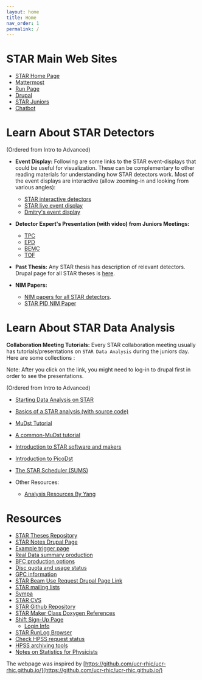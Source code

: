 ```yaml
---
layout: home
title: Home
nav_order: 1
permalink: /
---
```


# STAR Main Web Sites

- [STAR Home Page](https://www.star.bnl.gov/)
- [Mattermost](https://chat.sdcc.bnl.gov/login)
- [Run Page](https://online.star.bnl.gov/)
- [Drupal](https://drupal.star.bnl.gov/STAR/comp/)
- [STAR Juniors](https://drupal.star.bnl.gov/STAR/juniors/educational-materials)
- [Chatbot](https://starchat.streamlit.app/)

Learn About STAR Detectors
==========================

(Ordered from Intro to Advanced)

- **Event Display:** Following are some links to the STAR event-displays that could be useful for visualization. These can be complementary to other reading materials for understanding how STAR detectors work. Most of the event displays are interactive (allow zooming-in and looking from various angles):
  - [STAR interactive detectors](https://nsww.org/projects/bnl/star/sub-systems.php)
  - [STAR live event display](https://online.star.bnl.gov/aggregator/livedisplay/)
  - [Dmitry's event display](https://www.star.bnl.gov/~dmitry/edisplay/)

- **Detector Expert's Presentation (with video) from Juniors Meetings:**
  - [TPC](https://drupal.star.bnl.gov/STAR/event/2020/06/11/star-juniors-detector-meeting-tpc)
  - [EPD](https://youtu.be/OfJTq5cFe4U)
  - [BEMC](https://drupal.star.bnl.gov/STAR/meetings/star-collaboration-meeting-september-2020/juniors-day/star-barrel-calorimeter-and-shower-ma)
  - [TOF](https://drupal.star.bnl.gov/STAR/system/files/TOFatJuniorsDay2021.pdf)

- **Past Thesis:** Any STAR thesis has description of relevant detectors. Drupal page for all STAR theses is [here](https://drupal.star.bnl.gov/STAR/theses).

- **NIM Papers:**
  - [NIM papers for all STAR detectors](https://www.star.bnl.gov/public/tpc/NimPapers/index.htm).
  - [STAR PID NIM Paper](https://arxiv.org/abs/nucl-ex/0505026v2)

Learn About STAR Data Analysis
==========================

**Collaboration Meeting Tutorials:** Every STAR collaboration meeting usually has tutorials/presentations on `STAR Data Analysis` during the juniors day. Here are some collections :

Note: After you click on the link, you might need to log-in to drupal first in order to see the presentations.

(Ordered from Intro to Advanced)

- [Starting Data Analysis on STAR](http://nuclear.ucdavis.edu/~brovko/GettingStarted.pdf)
- [Basics of a STAR analysis (with source code)](https://drupal.star.bnl.gov/STAR/meetings/star-collaboration-meeting/afternoon-session/star-software-101)
- [MuDst Tutorial](http://rnc.lbl.gov/~jhthomas/public/MuDstTutorial06.pdf)
- [A common-MuDst tutorial](https://www.star.bnl.gov/public/comp/meet/RM200311/MuDstTutorial.pdf)
- [Introduction to STAR software and makers](https://nsww.org/projects/bnl/star/docs/STAR_soft_BNL_LK_2015_6_1.pdf)
- [Introduction to PicoDst](https://drupal.star.bnl.gov/STAR/meetings/star-collaboration-meeting-19-23-august-2019-cracow-poland/juniors-day/introduction-picodst)
- [The STAR Scheduler (SUMS)](https://drupal.star.bnl.gov/STAR/system/files/The_STAR_Scheduler_V8.pdf)

- Other Resources:
  - [Analysis Resources By Yang](https://drive.google.com/drive/folders/1QOxYYtEDO6uO5a2PaWHPpcWfP4vYaeFN)

Resources
==========================

- [STAR Theses Repository](https://drupal.star.bnl.gov/STAR/theses)
- [STAR Notes Drupal Page](https://drupal.star.bnl.gov/STAR/starnotes)
- [Example trigger page](https://www.star.bnl.gov/protected/common/common2016/trigger2016/streams.html)
- [Real Data summary production](https://www.star.bnl.gov/public/comp/prod/ProdList.html)
- [BFC production options](https://www.star.bnl.gov/devcgi/dbProdOptionRetrv.pl)
- [Disc quota and usage status](https://monitoring.sdcc.bnl.gov/Facility/GCE/GPFS/)
- [GPC information](https://www.star.bnl.gov/protected/common/GPCs/gpc-committees.xml)
- [STAR Beam Use Request Drupal Page Link](https://drupal.star.bnl.gov/STAR/public/smd)  
- [STAR mailing lists](https://www.star.bnl.gov/central/lists/)
- [Sympa](https://lists.bnl.gov/sympa/lists)
- [STAR CVS](https://www.star.bnl.gov/cgi-bin/protected/viewvc.cgi/cvsroot/)
- [STAR Github Repository](https://github.com/star-bnl)
- [STAR Maker Class Doxygen References](https://www.star.bnl.gov/webdata/dox/html/index.html)
- [Shift Sign-Up Page](https://online.star.bnl.gov/ShiftSignup/)
  - [Login Info](https://drupal.star.bnl.gov/STAR/comp/sofi/web-access)
- [STAR RunLog Browser](https://online.star.bnl.gov/RunLog/)
- [Check HPSS request status](https://www.star.bnl.gov/devcgi/display_accnt.cgi)
- [HPSS archiving tools](https://www.sdcc.bnl.gov/services/storage-services/hpss/hpss-archiving-tools)
- [Notes on Statistics for Physicists](https://ned.ipac.caltech.edu/level5/Sept01/Orear/Orear.html)

The webpage was inspired by [https://github.com/ucr-rhic/ucr-rhic.github.io/](https://github.com/ucr-rhic/ucr-rhic.github.io/)
